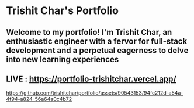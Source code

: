 
# Trishit Char's Portfolio

## Welcome to my portfolio! I'm Trishit Char, an enthusiastic engineer with a fervor for full-stack development and a perpetual eagerness to delve into new learning experiences

## LIVE : https://portfolio-trishitchar.vercel.app/
https://github.com/trishitchar/portfolio/assets/90543153/94fc212d-a54a-4f94-a824-56a64a0c4b72

